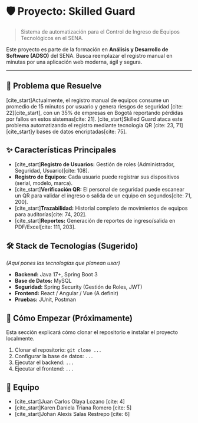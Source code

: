 # 🛡️ Proyecto: Skilled Guard

> Sistema de automatización para el Control de Ingreso de Equipos Tecnológicos en el SENA.

Este proyecto es parte de la formación en **Análisis y Desarrollo de Software (ADSO)** del SENA. Busca reemplazar el registro manual en minutas por una aplicación web moderna, ágil y segura.

---

## 🎯 Problema que Resuelve

[cite_start]Actualmente, el registro manual de equipos consume un promedio de 15 minutos por usuario y genera riesgos de seguridad [cite: 22][cite_start], con un 35% de empresas en Bogotá reportando pérdidas por fallos en estos sistemas[cite: 21]. [cite_start]Skilled Guard ataca este problema automatizando el registro mediante tecnología QR [cite: 23, 71] [cite_start]y bases de datos encriptadas[cite: 75].

## ✨ Características Principales

- [cite_start]**Registro de Usuarios:** Gestión de roles (Administrador, Seguridad, Usuario)[cite: 108].
- **Registro de Equipos:** Cada usuario puede registrar sus dispositivos (serial, modelo, marca).
- [cite_start]**Verificación QR:** El personal de seguridad puede escanear un QR para validar el ingreso o salida de un equipo en segundos[cite: 71, 200].
- [cite_start]**Trazabilidad:** Historial completo de movimientos de equipos para auditorías[cite: 74, 202].
- [cite_start]**Reportes:** Generación de reportes de ingreso/salida en PDF/Excel[cite: 111, 203].

## 🛠️ Stack de Tecnologías (Sugerido)

_(Aquí pones las tecnologías que planean usar)_

- **Backend:** Java 17+, Spring Boot 3
- **Base de Datos:** MySQL
- **Seguridad:** Spring Security (Gestión de Roles, JWT)
- **Frontend:** React / Angular / Vue (A definir)
- **Pruebas:** JUnit, Postman

## 🚀 Cómo Empezar (Próximamente)

Esta sección explicará cómo clonar el repositorio e instalar el proyecto localmente.

1.  Clonar el repositorio: `git clone ...`
2.  Configurar la base de datos: `...`
3.  Ejecutar el backend: `...`
4.  Ejecutar el frontend: `...`

## 👥 Equipo

- [cite_start]Juan Carlos Olaya Lozano [cite: 4]
- [cite_start]Karen Daniela Triana Romero [cite: 5]
- [cite_start]Johan Alexis Salas Restrepo [cite: 6]
